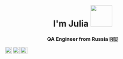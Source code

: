 <h1 align="center">I'm Julia</a> <img src="https://media.giphy.com/media/h73hZt6EyS4kpMTRRj/giphy.gif" width="70"></h1>
<h3 align="center">QA Engineer from Russia 🇷🇺</h3>

<a href="https://www.linkedin.com/in/julia-murova">
  <img align="left" alt="LinkdeIn" width="22px" src="https://cdn.jsdelivr.net/npm/simple-icons@v3/icons/linkedin.svg" />
</a>
<a href="https://t.me/JuliaMur">
  <img align="left" alt="Abhishek's Telegram" width="22px" src="https://cdn.jsdelivr.net/npm/simple-icons@v3/icons/telegram.svg" />
</a>
<a href="https://www.instagram.com/julia_murova/">
  <img align="left" alt="Instagram" width="22px" src="https://cdn.jsdelivr.net/npm/simple-icons@v3/icons/instagram.svg" />
</a>
